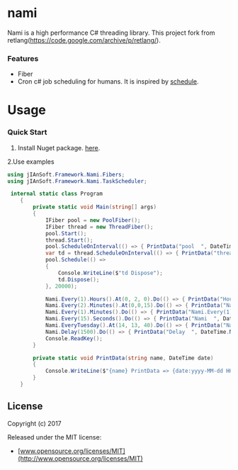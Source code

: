 # nami

Nami is a high performance C# threading library.
This project fork from retlang(<https://code.google.com/archive/p/retlang/>).

### Features

* Fiber
* Cron c# job scheduling for humans. It is inspired by [schedule](<https://github.com/dbader/schedule>).
  


Usage
================

### Quick Start
1. Install Nuget package. [here](https://www.nuget.org/packages/jIAnSoft.Nami/).

2.Use examples
``` csharp
using jIAnSoft.Framework.Nami.Fibers;
using jIAnSoft.Framework.Nami.TaskScheduler;

 internal static class Program
    {
        private static void Main(string[] args)
        {
            IFiber pool = new PoolFiber();
            IFiber thread = new ThreadFiber();
            pool.Start();
            thread.Start();
            pool.ScheduleOnInterval(() => { PrintData("pool  ", DateTime.Now); }, 0, 150000);
            var td = thread.ScheduleOnInterval(() => { PrintData("thread", DateTime.Now); }, 0, 150000);
            pool.Schedule(() =>
            {
                Console.WriteLine($"td Dispose");
                td.Dispose();
            }, 20000);

            Nami.Every(1).Hours().At(0, 2, 0).Do(() => { PrintData("Hours  2", DateTime.Now); });
            Nami.Every(2).Minutes().At(0,0,15).Do(() => { PrintData("Nami.Every(2).Minutes().At(0,0,15)", DateTime.Now); });
            Nami.Every(1).Minutes().Do(() => { PrintData("Nami.Every(1).Minutes()", DateTime.Now); });
            Nami.Every(15).Seconds().Do(() => { PrintData("Nami  ", DateTime.Now); });
            Nami.EveryTuesday().At(14, 13, 40).Do(() => { PrintData("Nami.EveryTuesday().At(n, n, n)  ", DateTime.Now); });
            Nami.Delay(1500).Do(() => { PrintData("Delay  ", DateTime.Now); });
            Console.ReadKey();
        }

        private static void PrintData(string name, DateTime date)
        {
            Console.WriteLine($"{name} PrintData => {date:yyyy-MM-dd HH:mm:ss.fff}");
        }
    }

```
## License

Copyright (c) 2017

Released under the MIT license:

- [www.opensource.org/licenses/MIT](http://www.opensource.org/licenses/MIT)